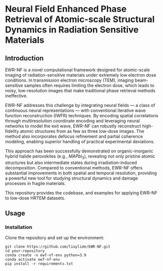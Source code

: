 # Neural Field Enhanced Phase Retrieval of Atomic-scale Structural Dynamics in Radiation Sensitive Materials

## Introduction

EWR-NF is a novel computational framework designed for atomic-scale imaging of radiation-sensitive materials under extremely low electron dose conditions. In transmission electron microscopy (TEM), imaging beam-sensitive samples often requires limiting the electron dose, which leads to noisy, low-resolution images that make traditional phase retrieval methods ineffective.

EWR-NF addresses this challenge by integrating neural fields — a class of continuous neural representations — with conventional iterative wave function reconstruction (IWFR) techniques. By encoding spatial correlations through multiresolution coordinate encoding and leveraging neural networks to model the exit wave, EWR-NF can robustly reconstruct high-fidelity atomic structures from as few as three low-dose images. The method also incorporates defocus refinement and partial coherence modeling, enabling superior handling of practical experimental deviations.

This approach has been successfully demonstrated on organic-inorganic hybrid halide perovskites (e.g., $MAPbI_3$), revealing not only pristine atomic structures but also intermediate states during irradiation-induced decomposition. Compared to conventional methods, EWR-NF offers substantial improvements in both spatial and temporal resolution, providing a powerful new tool for studying structural dynamics and damage processes in fragile materials.

This repository provides the codebase, and examples for applying EWR-NF to low-dose HRTEM datasets.

## Usage

### Installation

Clone the repository and set up the environment:

```
git clone https://github.com/liuylide/EWR-NF.git
cd your-repository
conda create -n ewf-nf-env python=3.9
conda activate ewf-nf-env
pip install -r requirements.txt
```


